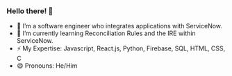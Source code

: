 ### Hello there! 👋

- 🔭 I’m a software engineer who integrates applications with ServiceNow.
- 🌱 I’m currently learning Reconciliation Rules and the IRE within ServiceNow. 
- ⚡ My Expertise: Javascript, React.js, Python, Firebase, SQL, HTML, CSS, C
- 😄 Pronouns: He/Him

<!--
**csmith-03/csmith-03** is a ✨ _special_ ✨ repository because its `README.md` (this file) appears on your GitHub profile.

Here are some ideas to get you started:

- 🔭 I’m currently working on ...
- 🌱 I’m currently learning ...
- 👯 I’m looking to collaborate on ...
- 🤔 I’m looking for help with ...
- 💬 Ask me about ...
- 📫 How to reach me: ...
- 😄 Pronouns: ...
- ⚡ Fun fact: ...
-->
